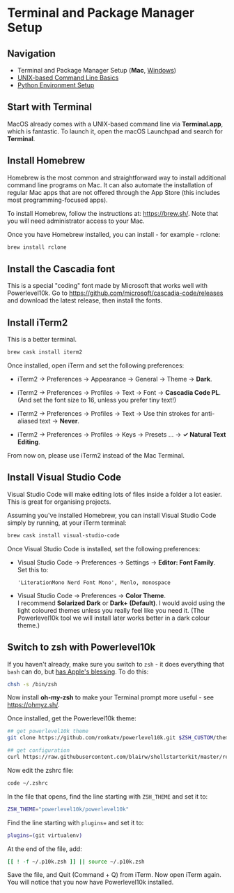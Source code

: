 # Terminal and Package Manager Setup

## Navigation

- Terminal and Package Manager Setup (**Mac**, [Windows](01-terminal-setup-win.md))
- [UNIX-based Command Line Basics](02-unix-basics.md)
- [Python Environment Setup](03-python-setup.md)

## Start with Terminal

MacOS already comes with a UNIX-based command line via **Terminal.app**, which is fantastic. To launch it, open the macOS Launchpad and search for **Terminal**.

## Install Homebrew

Homebrew is the most common and straightforward way to install additional command line programs on Mac. It can also automate the installation of regular Mac apps that are not offered through the App Store (this includes most programming-focused apps).

To install Homebrew, follow the instructions at: https://brew.sh/. Note that you will need administrator access to your Mac.

Once you have Homebrew installed, you can install - for example - rclone:

```bash
brew install rclone
```

## Install the Cascadia font

This is a special "coding" font made by Microsoft that works well with Powerlevel10k. Go to https://github.com/microsoft/cascadia-code/releases and download the latest release, then install the fonts.


## Install iTerm2

This is a better terminal.

```bash
brew cask install iterm2
```

Once installed, open iTerm and set the following preferences:

- iTerm2 &rarr; Preferences &rarr; Appearance &rarr; General &rarr; Theme &rarr; **Dark**.

- iTerm2 &rarr; Preferences &rarr; Profiles &rarr; Text &rarr; Font &rarr; **Cascadia Code PL**. (And set the font size to 16, unless you prefer tiny text!)

- iTerm2 &rarr; Preferences &rarr; Profiles &rarr; Text &rarr; Use thin strokes for anti-aliased text &rarr; **Never**.

- iTerm2 &rarr; Preferences &rarr; Profiles &rarr; Keys &rarr; Presets ... &rarr; **&check; Natural Text Editing**.

From now on, please use iTerm2 instead of the Mac Terminal.

## Install Visual Studio Code

Visual Studio Code will make editing lots of files inside a folder a lot easier. This is great for organising projects.

Assuming you've installed Homebrew, you can install Visual Studio Code simply by running, at your iTerm terminal:

```bash
brew cask install visual-studio-code
```

Once Visual Studio Code is installed, set the following preferences:

- Visual Studio Code &rarr; Preferences &rarr; Settings &rarr; **Editor: Font Family**.  
Set this to:
    
    ```
    'LiterationMono Nerd Font Mono', Menlo, monospace
    ```

- Visual Studio Code &rarr; Preferences &rarr; **Color Theme**.  
I recommend **Solarized Dark** or **Dark+ (Default)**. I would avoid using the light coloured themes unless you really feel like you need it. (The Powerlevel10k tool we will install later works better in a dark colour theme.)

## Switch to zsh with Powerlevel10k

If you haven't already, make sure you switch to `zsh` - it does everything that `bash` can do, but [has Apple's blessing](https://support.apple.com/en-us/HT208050). To do this:

```bash
chsh -s /bin/zsh
```

Now install **oh-my-zsh** to make your Terminal prompt more useful - see https://ohmyz.sh/. 

Once installed, get the Powerlevel10k theme:

```bash
## get powerlevel10k theme
git clone https://github.com/romkatv/powerlevel10k.git $ZSH_CUSTOM/themes/powerlevel10k

## get configuration
curl https://raw.githubusercontent.com/blairw/shellstarterkit/master/resources/dot-p10k.zsh -o ~/.p10k.zsh
```

Now edit the zshrc file:

```bash
code ~/.zshrc
```

In the file that opens, find the line starting with `ZSH_THEME` and set it to:

```bash
ZSH_THEME="powerlevel10k/powerlevel10k"
```

Find the line starting with `plugins=` and set it to:

```bash
plugins=(git virtualenv)
```

At the end of the file, add:

```bash
[[ ! -f ~/.p10k.zsh ]] || source ~/.p10k.zsh
```

Save the file, and Quit (Command + Q) from iTerm. Now open iTerm again. You will notice that you now have Powerlevel10k installed.
